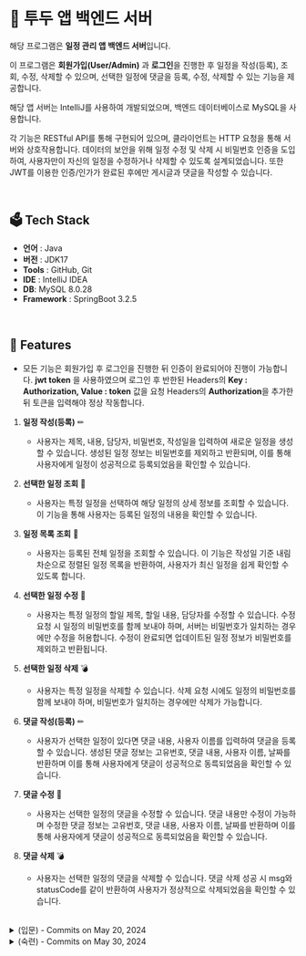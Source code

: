 # 📅 투두 앱 백엔드 서버

해당 프로그램은 **일정 관리 앱 백엔드 서버**입니다.<br/>

이 프로그램은 **회원가입(User/Admin)** 과 **로그인**을 진행한 후 일정을 작성(등록), 조회, 수정, 삭제할 수 있으며, 선택한 일정에 댓글을 등록, 수정, 삭제할 수 있는 기능을 제공합니다.

해당 앱 서버는 IntelliJ를 사용하여 개발되었으며, 백엔드 데이터베이스로 MySQL을 사용합니다. 

각 기능은 RESTful API를 통해 구현되어 있으며, 클라이언트는 HTTP 요청을 통해 서버와 상호작용합니다. 데이터의 보안을 위해 일정 수정 및 삭제 시 비밀번호 인증을 도입하여, 사용자만이 자신의 일정을 수정하거나 삭제할 수 있도록 설계되었습니다. 또한 JWT를 이용한 인증/인가가 완료된 후에만 게시글과 댓글을 작성할 수 있습니다.

<br>

## 🗳 Tech Stack
-   **언어**  : Java
-   **버전** : JDK17
-   **Tools** : GitHub, Git
-   **IDE** : IntelliJ IDEA
-   **DB**: MySQL 8.0.28
-   **Framework** : SpringBoot 3.2.5

<br>

## 🌠 Features

- 모든 기능은 회원가입 후 로그인을 진행한 뒤 인증이 완료되어야 진행이 가능합니다. **jwt token** 을 사용하였으며 로그인 후 반한된 Headers의 **Key : Authorization, Value : token** 값을 요청 Headers의 **Authorization**을 추가한 뒤 토큰을 입력해야 정상 작동합니다.

1. **일정 작성(등록)** ✏

    - 사용자는 제목, 내용, 담당자, 비밀번호, 작성일을 입력하여 새로운 일정을 생성할 수 있습니다. 생성된 일정 정보는 비밀번호를 제외하고 반환되며, 이를 통해 사용자에게 일정이 성공적으로 등록되었음을 확인할 수 있습니다.

2. **선택한 일정 조회** 📑

    - 사용자는 특정 일정을 선택하여 해당 일정의 상세 정보를 조회할 수 있습니다. 이 기능을 통해 사용자는 등록된 일정의 내용을 확인할 수 있습니다.
  
3. **일정 목록 조회** 🧾

    - 사용자는 등록된 전체 일정을 조회할 수 있습니다. 이 기능은 작성일 기준 내림차순으로 정렬된 일정 목록을 반환하여, 사용자가 최신 일정을 쉽게 확인할 수 있도록 합니다.
  
4. **선택한 일정 수정** 🔨

    - 사용자는 특정 일정의 할일 제목, 할일 내용, 담당자를 수정할 수 있습니다. 수정 요청 시 일정의 비밀번호를 함께 보내야 하며, 서버는 비밀번호가 일치하는 경우에만 수정을 허용합니다. 수정이 완료되면 업데이트된 일정 정보가 비밀번호를 제외하고 반환됩니다.
  
5. **선택한 일정 삭제** 💣

     - 사용자는 특정 일정을 삭제할 수 있습니다. 삭제 요청 시에도 일정의 비밀번호를 함께 보내야 하며, 비밀번호가 일치하는 경우에만 삭제가 가능합니다.
  
6. **댓글 작성(등록)** ✏

     - 사용자가 선택한 일정이 있다면 댓글 내용, 사용자 이름를 입력하여 댓글을 등록할 수 있습니다. 생성된 댓글 정보는 고유번호, 댓글 내용, 사용자 이름, 날짜를 반환하며 이를 통해 사용자에게 댓글이 성공적으로 동륵되었음을 확인할 수 있습니다.
  
7. **댓글 수정** 🔨

    - 사용자는 선택한 일정의 댓글을 수정할 수 있습니다. 댓글 내용만 수정이 가능하며 수정한 댓글 정보는 고유번호, 댓글 내용, 사용자 이름, 날짜를 반환하며 이를 통해 사용자에게 댓글이 성공적으로 동륵되었음을 확인할 수 있습니다.

8. **댓글 삭제** 💣

    - 사용자는 선택한 일정의 댓글을 삭제할 수 있습니다. 댓글 삭제 성공 시 msg와 statusCode를 같이 반환하여 사용자가 정상적으로 삭제되었음을 확인할 수 있습니다.
    
<br>

<details>
<summary>(입문) - Commits on May 20, 2024 </summary>
<div markdown="1">
  
## 🖼 Use Case Diagram

![image](https://github.com/LeeNaYoung240/schedule-management-program/assets/107848521/c471c73f-4449-4c0f-91e5-46df6a3898f3)

<br>

## 🧬 ERD DIAGRAM

![image](https://github.com/LeeNaYoung240/schedule-management-program/assets/107848521/1fd0153f-de24-4475-be91-fdd47c5a474f)

<br>

## 🔨 API 명세서

![image](https://github.com/LeeNaYoung240/schedule-management-program/assets/107848521/e4799c98-48ef-4cff-a594-8b063be60f24)

<br>

## 📸 video

<details>
<summary>일정 작성(등록)</summary>
<div markdown="1">
  
https://github.com/LeeNaYoung240/schedule-management-program/assets/107848521/b09d7d76-4c25-43c7-8124-f28d7bad530a

</div>
</details>

<details>
<summary>선택한 일정 조회</summary>
<div markdown="1">
  
https://github.com/LeeNaYoung240/schedule-management-program/assets/107848521/1e171676-0bf2-49ae-8445-4e78741c79aa

</div>
</details>

<details>
<summary>일정 목록 조회</summary>
<div markdown="1">
  
https://github.com/LeeNaYoung240/schedule-management-program/assets/107848521/f9d26eb7-ac5c-427b-a035-92408f4ed496

</div>
</details>

<details>
<summary>선택한 일정 수정</summary>
<div markdown="1">
  
https://github.com/LeeNaYoung240/schedule-management-program/assets/107848521/967e31d6-58ae-4afb-9a08-893b3429e2f3

</div>
</details>

<details>
<summary>선택한 일정 삭제</summary>
<div markdown="1">
  
https://github.com/LeeNaYoung240/schedule-management-program/assets/107848521/ae18a9cd-3dd8-4a88-8474-49f1a9a835ee

</div>
</details>

<br>

## 🩹 개선 사항

<details>
<summary>개선 사항</summary>
<div markdown="1">

![image](https://github.com/LeeNaYoung240/schedule-management-program/assets/107848521/3b38de04-20ae-4fc9-9b47-ad3a749ea8f7)

- JPA Auditing 적용하여 date 자동으로 저장되게 변환

</div>
</details>

</div>
</details>

<details>
<summary>(숙련) - Commits on May 30, 2024 </summary>
<div markdown="1">

## 🖼 Use Case Diagram

![image](https://github.com/LeeNaYoung240/schedule-management-program/assets/107848521/560a5181-5df6-4b28-a0a2-3e91ce14d436)

<br>

## 🧬 ERD DIAGRAM

![image](https://github.com/LeeNaYoung240/schedule-management-program/assets/107848521/aaa9ad03-7978-4867-a2a1-06fa9f239c19)

<br>

## 🔨 API 명세서
<details>
<summary>회원가입</summary>
<div markdown="1">
    
 ![image](https://github.com/LeeNaYoung240/schedule-management-program/assets/107848521/2e0dfc00-6699-45fc-bd99-1ba64fab481b)

</div>
</details>

<details>
<summary>로그인</summary>
<div markdown="1">
    
![image](https://github.com/LeeNaYoung240/schedule-management-program/assets/107848521/579d60ce-4581-4670-98cd-b0e39f096589)


</div>
</details>

<details>
<summary>게시글(일정)</summary>
<div markdown="1">
    
![image](https://github.com/LeeNaYoung240/schedule-management-program/assets/107848521/455640a4-8ac7-4e25-a141-2e298bfef356)

</div>
</details>

<details>
<summary>댓글</summary>
<div markdown="1">
    
![image](https://github.com/LeeNaYoung240/schedule-management-program/assets/107848521/47375d87-e7a8-418a-b6e0-73248283f0c3)

</div>
</details>

<br>

## 📸 video

<details>
<summary>회원가입</summary>
<div markdown="1">
  

https://github.com/LeeNaYoung240/schedule-management-program/assets/107848521/21e82819-083a-4167-b3ef-ebe7b9fed0f4


</div>
</details>

<details>
<summary>로그인</summary>
<div markdown="1">
  

https://github.com/LeeNaYoung240/schedule-management-program/assets/107848521/7718d34c-ec51-48e7-97af-ad4c6e5f9f92


</div>
</details>

<details>
<summary>인증</summary>
<div markdown="1">
  

https://github.com/LeeNaYoung240/schedule-management-program/assets/107848521/6b47de35-2a93-4f82-8b4e-56320f7dade7


</div>
</details>

<details>
<summary>일정 등록</summary>
<div markdown="1">
  

https://github.com/LeeNaYoung240/schedule-management-program/assets/107848521/b08d53e0-ba0f-43f5-a96f-a7629695a6fd


</div>
</details>

<details>
<summary>댓글 작성(등록)</summary>
<div markdown="1">
  

https://github.com/LeeNaYoung240/schedule-management-program/assets/107848521/0615b40d-4ebc-48ce-9829-ad69e5483042


</div>
</details>

<details>
<summary>댓글 수정</summary>
<div markdown="1">
  

https://github.com/LeeNaYoung240/schedule-management-program/assets/107848521/83a35e30-57f3-4ed7-a968-1142a03a24c2


</div>
</details>

<details>
<summary>댓글 삭제</summary>
<div markdown="1">
  


https://github.com/LeeNaYoung240/schedule-management-program/assets/107848521/2f78d5b9-6808-4b66-b085-fb2a6e50667f



</div>
</details>

</div>
</details>




</div>
</details>

